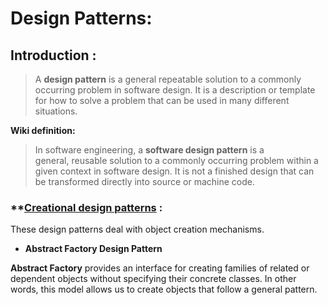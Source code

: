 # Design Patterns:

## Introduction :

> A **design pattern** is a general repeatable solution to a commonly occurring problem in software design. It is a description or template for how to solve a problem that can be used in many different situations.
> 

**Wiki definition:** 

> In software engineering, a **software design pattern** is a general, reusable solution to a commonly occurring problem within a given context in software design. It is not a finished design that can be transformed directly into source or machine code.
> 

### ****[Creational design patterns](https://sourcemaking.com/design_patterns/creational_patterns) :**

These design patterns deal with object creation mechanisms. 

- ****Abstract Factory Design Pattern****

**Abstract Factory** provides an interface for creating families of related or dependent objects without specifying their concrete classes. In other words, this model allows us to create objects that follow a general pattern.